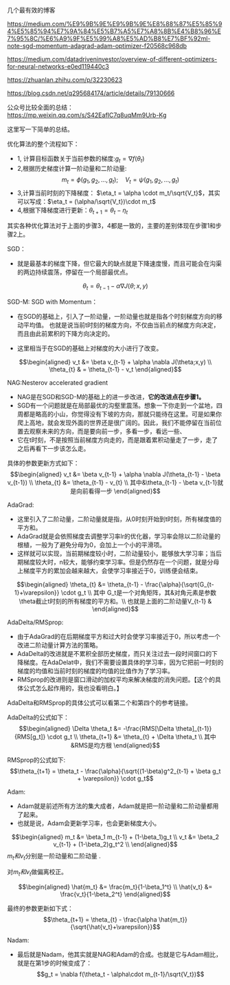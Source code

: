 几个最有效的博客

https://medium.com/%E9%9B%9E%E9%9B%9E%E8%88%87%E5%85%94%E5%85%94%E7%9A%84%E5%B7%A5%E7%A8%8B%E4%B8%96%E7%95%8C/%E6%A9%9F%E5%99%A8%E5%AD%B8%E7%BF%92ml-note-sgd-momentum-adagrad-adam-optimizer-f20568c968db

https://medium.com/datadriveninvestor/overview-of-different-optimizers-for-neural-networks-e0ed119440c3

https://zhuanlan.zhihu.com/p/32230623

https://blog.csdn.net/q295684174/article/details/79130666

公众号比较全面的总结：
https://mp.weixin.qq.com/s/S42EafIC7q8uqMm9Urb-Kg

这里写一下简单的总结。


优化算法的整个流程如下：
- 1, 计算目标函数关于当前参数的梯度:$g_t = \nabla f(\theta_t)$
- 2,根据历史梯度计算一阶动量和二阶动量:
$$m_t =\phi(g_1,g_2,...,g_t); \quad V_t = \psi (g_1,g_2,...,g_t) $$
- 3,计算当前时刻的下降梯度： $\eta_t = \alpha \cdot m_t/\sqrt{V_t}$，其实可以写成：$\eta_t = (\alpha/\sqrt{V_t})\cdot m_t$
- 4,根据下降梯度进行更新：$\theta_{t+1}=\theta_t - \eta_t$

其实各种优化算法对于上面的步骤3，4都是一致的，主要的差别体现在步骤1和步骤2上。



SGD：

- 就是最基本的梯度下降，但它最大的缺点就是下降速度慢，而且可能会在沟渠的两边持续震荡，停留在一个局部最优点。

$$\theta_{t} = \theta_{t-1} - \alpha \nabla J(\theta;x,y) $$


SGD-M: SGD with Momentum：
- 在SGD的基础上，引入了一阶动量，一阶动量也就是指各个时刻梯度方向的移动平均值。
也就是说当前t时刻的梯度方向，不仅由当前点的梯度方向决定，而且由此前累积的下降方向决定的。

- 这里相当于在SGD的基础上对梯度的大小进行了改变。

$$\begin{aligned}
    v_t &= \beta v_{t-1} + \alpha \nabla J(\theta;x,y) \\
    \theta_{t} & = \theta_{t-1} - v_t
\end{aligned}$$


NAG:Nesterov accelerated gradient
- NAG是在SGD和SGD-M的基础上的进一步改进，**它的改进点在步骤1。**
- SGD有一个问题就是在局部最优的沟壑里震荡。想象一下你走到一个盆地，四周都是略高的小山，你觉得没有下坡的方向，那就只能待在这里。可是如果你爬上高地，就会发现外面的世界还是很广阔的。因此，我们不能停留在当前位置去观察未来的方向，而是要向前一步，多看一步，看远一些、
- 它在t时刻，不是按照当前梯度方向走的，而是跟着累积动量走了一步，走了之后再看下一步该怎么走。

具体的参数更新方式如下：
$$\begin{aligned}
    v_t &= \beta v_{t-1} + \alpha \nabla J(\theta_{t-1} - \beta v_{t-1}) \\
    \theta_{t} &= \theta_{t-1} - v_{t} \\
    其中&\theta_{t-1} - \beta v_{t-1}就是向前看得一步
\end{aligned}$$

AdaGrad:
- 这里引入了二阶动量，二阶动量就是指，从0时刻开始到t时刻，所有梯度值的平方和。
- AdaGrad就是会依照梯度去调整学习率lr的优化器，学习率会除以二阶动量的根植，一般为了避免分母为0，会加上一个小的平滑项。
- 这样就可以实现，当前期梯度较小时，二阶动量较小，能够放大学习率；当后期梯度较大时，n较大，能够约束学习率。但是仍然存在一个问题，就是分母上梯度平方的累加会越来越大，会使学习率接近于0，训练便会结束。

$$\begin{aligned}
    \theta_{t} &= \theta_{t-1} - \frac{\alpha}{\sqrt{G_{t-1}+\varepsilon}} \cdot g_t \\
    其中 G_t是一个对角矩阵，其&对角元素是参数\theta截止t时刻的所有梯度的平方和。\\
    也就是上面的二阶动量V_{t-1} &
\end{aligned}$$

AdaDelta/RMSprop:
- 由于AdaGrad的在后期梯度平方和过大时会使学习率接近于0，所以考虑一个改进二阶动量计算方法的策略。
- AdaDelta的改进就是不累积全部历史梯度，而只关注过去一段时间窗口的下降梯度。在AdaDelat中，我们不需要设置具体的学习率，因为它把前一时刻的梯度的均值和当前时刻的梯度的均值的比值作为了学习率。
- RMSprop的改进则是窗口滑动的加权平均来解决梯度的消失问题。【这个的具体公式怎么起作用的，我也没看明白。】

AdaDelta和RMSprop的具体公式可以看第二个和第四个的参考链接。

AdaDelta的公式如下：
$$\begin{aligned}
    \Delta \theta_t &= -\frac{RMS[\Delta \theta]_{t-1}}{RMS[g_t]} \cdot g_t \\
    \theta_{t+1} &= \theta_{t} +  \Delta \theta_t \\
    其中&RMS是均方根
\end{aligned}$$


RMSprop的公式如下:
$$\theta_{t+1} = \theta_t - \frac{\alpha}{\sqrt{(1-\beta)g^2_{t-1} + \beta g_t + \varepsilon}} \cdot g_t$$


Adam:
- Adam就是前述所有方法的集大成者，Adam就是把一阶动量和二阶动量都用了起来。
- 也就是说，Adam会更新学习率，也会更新梯度大小。

$$\begin{aligned}
    m_t &= \beta_1 m_{t-1} + (1-\beta_1)g_t \\
    v_t &= \beta_2 v_{t-1} + (1-\beta_2)g_t^2 \\
\end{aligned}$$
$m_t和v_t$分别是一阶动量和二阶动量 .

对$m_t和v_t$做偏离校正。

$$\begin{aligned}
    \hat{m_t} &= \frac{m_t}{1-\beta_1^t} \\
    \hat{v_t} &= \frac{v_t}{1-\beta_2^t}
\end{aligned}$$

最终的参数更新如下式：
$$\theta_{t+1} = \theta_{t} - \frac{\alpha \hat{m_t}}{\sqrt{\hat{v_t}+\varepsilon}}$$

Nadam:
- 最后就是Nadam，他其实就是NAG和Adam的合成。也就是它与Adam相比，就是在第1步的时候变成了：
$$g_t = \nabla f(\theta_t - \alpha\cdot m_{t-1}/\sqrt{V_t})$$
